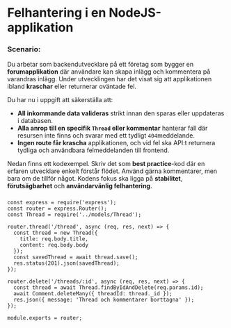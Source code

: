 
# Felhantering i en NodeJS-applikation

### Scenario:

Du arbetar som backendutvecklare på ett företag som bygger en **forumapplikation** där användare kan skapa inlägg och kommentera på varandras inlägg. Under utvecklingen har det visat sig att applikationen ibland **kraschar** eller returnerar oväntade fel.

Du har nu i uppgift att säkerställa att:

- **All inkommande data valideras** strikt innan den sparas eller uppdateras i databasen.
- **Alla anrop till en specifik `Thread` eller kommentar** hanterar fall där resursen inte finns och svarar med ett tydligt `404`meddelande.
- **Ingen route får krascha** applikationen, och vid fel ska API:t returnera tydliga och användbara felmeddelanden till frontend.

Nedan finns ett kodexempel. Skriv det som **best practice**-kod där en erfaren utvecklare enkelt förstår flödet. Använd gärna kommentarer, men bara om de tillför något. Kodens fokus ska ligga på **stabilitet**, **förutsägbarhet** och **användarvänlig felhantering**.

###
```
const express = require('express');
const router = express.Router();
const Thread = require('../models/Thread');

router.thread('/thread', async (req, res, next) => {
  const thread = new Thread({
    title: req.body.title,
    content: req.body.body
  });
  const savedThread = await thread.save();
  res.status(201).json(savedThread);
});

router.delete('/threads/:id', async (req, res, next) => {
  const thread = await Thread.findByIdAndDelete(req.params.id);
  await Comment.deleteMany({ threadId: thread._id });
  res.json({ message: 'Thread och kommentarer borttagna' });
});

module.exports = router;

```
###